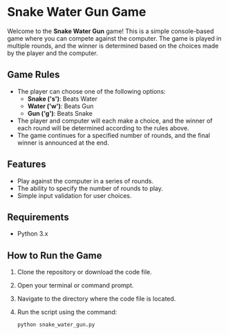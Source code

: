 # Snake Water Gun Game

Welcome to the **Snake Water Gun** game! This is a simple console-based game where you can compete against the computer. The game is played in multiple rounds, and the winner is determined based on the choices made by the player and the computer.

## Game Rules

- The player can choose one of the following options:
  - **Snake ('s')**: Beats Water
  - **Water ('w')**: Beats Gun
  - **Gun ('g')**: Beats Snake
- The player and computer will each make a choice, and the winner of each round will be determined according to the rules above.
- The game continues for a specified number of rounds, and the final winner is announced at the end.

## Features

- Play against the computer in a series of rounds.
- The ability to specify the number of rounds to play.
- Simple input validation for user choices.

## Requirements

- Python 3.x

## How to Run the Game

1. Clone the repository or download the code file.
2. Open your terminal or command prompt.
3. Navigate to the directory where the code file is located.
4. Run the script using the command:

   ```bash
   python snake_water_gun.py
